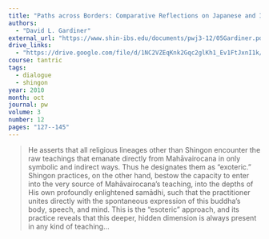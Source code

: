 ```yaml
---
title: "Paths across Borders: Comparative Reflections on Japanese and Indo-Tibetan Models of the Buddhist Path"
authors:
  - "David L. Gardiner"
external_url: "https://www.shin-ibs.edu/documents/pwj3-12/05Gardiner.pdf"
drive_links:
  - "https://drive.google.com/file/d/1NC2VZEqKnk2Gqc2glKh1_Ev1FtJxnI1k/view?usp=drivesdk"
course: tantric
tags:
  - dialogue
  - shingon
year: 2010
month: oct
journal: pw
volume: 3
number: 12
pages: "127--145"
---
```


> He asserts that all religious lineages other than Shingon encounter the raw teachings that emanate directly from Mahāvairocana in only symbolic and indirect ways.
Thus he designates them as “exoteric.”
Shingon practices, on the other hand, bestow the capacity to enter into the very source of Mahāvairocana’s teaching, into the depths of His own profoundly enlightened samādhi, such that the practitioner unites directly with the spontaneous expression of this buddha’s body, speech, and mind.
This is the “esoteric” approach, and its practice reveals that this deeper, hidden dimension is always present in any kind of teaching...

